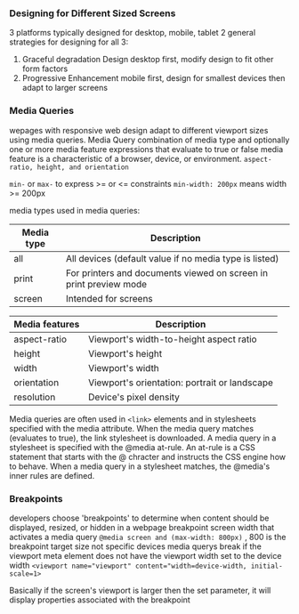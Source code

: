 ### Designing for Different Sized Screens
3 platforms typically designed for 
	desktop, mobile, tablet
2 general strategies for designing for all 3: 
1. Graceful degradation
	Design desktop first, modify design to fit other form factors
2. Progressive Enhancement 
	mobile first, design for smallest devices then adapt to larger screens

### Media Queries
wepages with responsive web design adapt to different viewport sizes using media queries. 
Media Query 
	combination of media type and optionally one or more media feature expressions that evaluate to true or false
	media feature is a characteristic of a browser, device, or environment. 
		`aspect-ratio, height, and orientation`

`min-` or `max-` to express >= or <= constraints 
	`min-width: 200px` means width >= 200px 

media types used in media queries: 

|Media type|Description|
|---|---|
|all|All devices (default value if no media type is listed)|
|print|For printers and documents viewed on screen in print preview mode|
|screen|Intended for screens|

|Media features|Description|
|---|---|
|aspect-ratio|Viewport's width-to-height aspect ratio|
|height|Viewport's height|
|width|Viewport's width|
|orientation|Viewport's orientation: portrait or landscape|
|resolution|Device's pixel density|
Media queries are often used in `<link>` elements and in stylesheets
	specified with the media attribute. When the media query matches (evaluates to true), the link stylesheet is downloaded.
	A media query in a stylesheet is specified with the @media at-rule. An at-rule is a CSS statement that starts with the @ chracter and instructs the CSS engine how to behave. When a media query in a stylesheet matches, the @media's inner rules are defined. 

### Breakpoints 
developers choose 'breakpoints' to determine when content should be displayed, resized, or hidden in a webpage 
breakpoint
	screen width that activates a media query 
	`@media screen and (max-width: 800px)` , 800 is the breakpoint 
	target size not specific devices
media querys break if the viewport meta element does not have the viewport width set to the device width 
	`<viewport name="viewport" content="width=device-width, initial-scale=1>`

Basically if the screen's viewport is larger then the set parameter, it will display properties associated with the breakpoint
